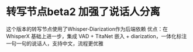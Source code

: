 # 转写节点beta2 加强了说话人分离
这个版本的转写节点使用了Whisper‑Diarization作为后端依赖
优点：在 WhisperX 基础上进一步，集成 VAD + TitaNet 嵌入 + diarization，一体化标注一句一句的说话人，支持中文，流程更优雅 